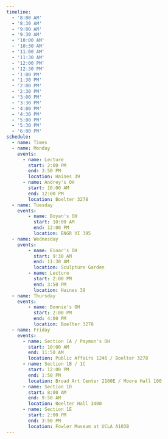 ```yaml
---
timeline:
  - '8:00 AM'
  - '8:30 AM'
  - '9:00 AM'
  - '9:30 AM'
  - '10:00 AM'
  - '10:30 AM'
  - '11:00 AM'
  - '11:30 AM'
  - '12:00 PM'
  - '12:30 PM'
  - '1:00 PM'
  - '1:30 PM'
  - '2:00 PM'
  - '2:30 PM'
  - '3:00 PM'
  - '3:30 PM'
  - '4:00 PM'
  - '4:30 PM'
  - '5:00 PM'
  - '5:30 PM'
  - '6:00 PM'
schedule:
  - name: Times
  - name: Monday
    events:
      - name: Lecture
        start: 2:00 PM
        end: 3:50 PM
        location: Haines 39
      - name: Andrey's OH
        start: 10:00 AM
        end: 12:00 PM
        location: Boelter 3278
  - name: Tuesday
    events:
        - name: Boyan's OH
          start: 10:00 AM
          end: 12:00 PM
          location: ENGR VI 395
  - name: Wednesday
    events:
        - name: Einar's OH
          start: 9:30 AM
          end: 11:30 AM
          location: Sculpture Garden
        - name: Lecture
          start: 2:00 PM
          end: 3:50 PM
          location: Haines 39
  - name: Thursday
    events:
        - name: Bonnie's OH
          start: 2:00 PM
          end: 4:00 PM
          location: Boelter 3278
  - name: Friday
    events:
      - name: Section 1A / Paymon's OH
        start: 10:00 AM
        end: 11:50 AM
        location: Public Affairs 1246 / Boelter 3278
      - name: Section 1B / 1C
        start: 12:00 PM
        end: 1:50 PM
        location: Broad Art Center 2160E / Moore Hall 100
      - name: Section 1D
        start: 8:00 AM
        end: 9:50 AM
        location: Boelter Hall 3400
      - name: Section 1E
        start: 2:00 PM
        end: 3:50 PM
        location: Fowler Museum at UCLA A103B
---
```

